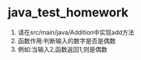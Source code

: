 # java_test_homework

1. 请在src/main/java/Addition中实现add方法
2. 函数作用:判断输入的数字是否是偶数
3. 例如:当输入2,函数返回1,则是偶数